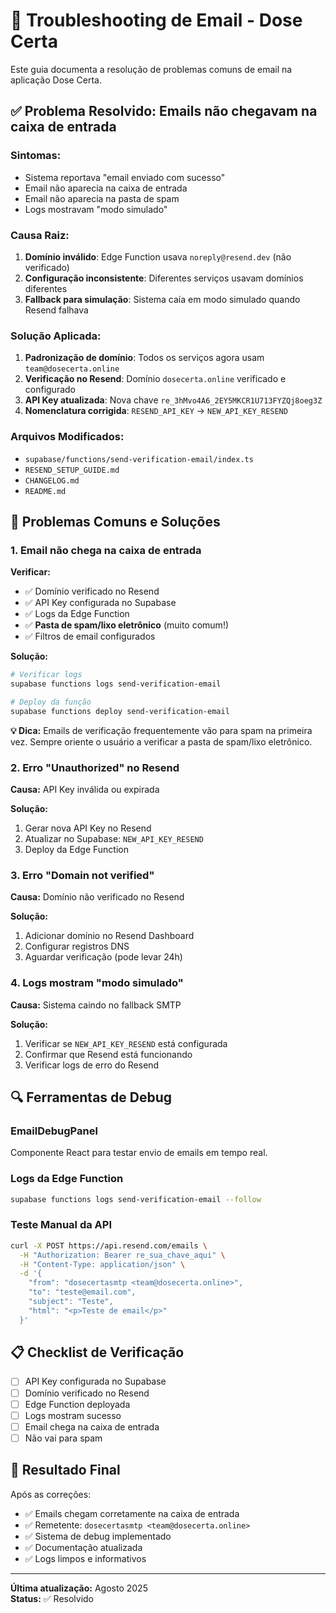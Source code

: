 # 🔧 Troubleshooting de Email - Dose Certa

Este guia documenta a resolução de problemas comuns de email na aplicação Dose Certa.

## ✅ Problema Resolvido: Emails não chegavam na caixa de entrada

### **Sintomas:**
- Sistema reportava "email enviado com sucesso"
- Email não aparecia na caixa de entrada
- Email não aparecia na pasta de spam
- Logs mostravam "modo simulado"

### **Causa Raiz:**
1. **Domínio inválido**: Edge Function usava `noreply@resend.dev` (não verificado)
2. **Configuração inconsistente**: Diferentes serviços usavam domínios diferentes
3. **Fallback para simulação**: Sistema caía em modo simulado quando Resend falhava

### **Solução Aplicada:**
1. **Padronização de domínio**: Todos os serviços agora usam `team@dosecerta.online`
2. **Verificação no Resend**: Domínio `dosecerta.online` verificado e configurado
3. **API Key atualizada**: Nova chave `re_3hMvo4A6_2EY5MKCR1U713FYZQj8oeg3Z`
4. **Nomenclatura corrigida**: `RESEND_API_KEY` → `NEW_API_KEY_RESEND`

### **Arquivos Modificados:**
- `supabase/functions/send-verification-email/index.ts`
- `RESEND_SETUP_GUIDE.md`
- `CHANGELOG.md`
- `README.md`

## 🚨 Problemas Comuns e Soluções

### **1. Email não chega na caixa de entrada**

**Verificar:**
- ✅ Domínio verificado no Resend
- ✅ API Key configurada no Supabase
- ✅ Logs da Edge Function
- ✅ **Pasta de spam/lixo eletrônico** (muito comum!)
- ✅ Filtros de email configurados

**Solução:**
```bash
# Verificar logs
supabase functions logs send-verification-email

# Deploy da função
supabase functions deploy send-verification-email
```

**💡 Dica:** Emails de verificação frequentemente vão para spam na primeira vez. Sempre oriente o usuário a verificar a pasta de spam/lixo eletrônico.

### **2. Erro "Unauthorized" no Resend**

**Causa:** API Key inválida ou expirada

**Solução:**
1. Gerar nova API Key no Resend
2. Atualizar no Supabase: `NEW_API_KEY_RESEND`
3. Deploy da Edge Function

### **3. Erro "Domain not verified"**

**Causa:** Domínio não verificado no Resend

**Solução:**
1. Adicionar domínio no Resend Dashboard
2. Configurar registros DNS
3. Aguardar verificação (pode levar 24h)

### **4. Logs mostram "modo simulado"**

**Causa:** Sistema caindo no fallback SMTP

**Solução:**
1. Verificar se `NEW_API_KEY_RESEND` está configurada
2. Confirmar que Resend está funcionando
3. Verificar logs de erro do Resend

## 🔍 Ferramentas de Debug

### **EmailDebugPanel**
Componente React para testar envio de emails em tempo real.

### **Logs da Edge Function**
```bash
supabase functions logs send-verification-email --follow
```

### **Teste Manual da API**
```bash
curl -X POST https://api.resend.com/emails \
  -H "Authorization: Bearer re_sua_chave_aqui" \
  -H "Content-Type: application/json" \
  -d '{
    "from": "dosecertasmtp <team@dosecerta.online>",
    "to": "teste@email.com",
    "subject": "Teste",
    "html": "<p>Teste de email</p>"
  }'
```

## 📋 Checklist de Verificação

- [ ] API Key configurada no Supabase
- [ ] Domínio verificado no Resend
- [ ] Edge Function deployada
- [ ] Logs mostram sucesso
- [ ] Email chega na caixa de entrada
- [ ] Não vai para spam

## 🎯 Resultado Final

Após as correções:
- ✅ Emails chegam corretamente na caixa de entrada
- ✅ Remetente: `dosecertasmtp <team@dosecerta.online>`
- ✅ Sistema de debug implementado
- ✅ Documentação atualizada
- ✅ Logs limpos e informativos

---

**Última atualização:** Agosto 2025  
**Status:** ✅ Resolvido 